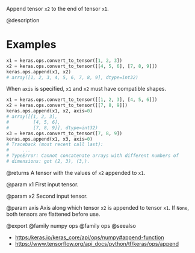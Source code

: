 Append tensor `x2` to the end of tensor `x1`.

@description

# Examples
```python
x1 = keras.ops.convert_to_tensor([1, 2, 3])
x2 = keras.ops.convert_to_tensor([[4, 5, 6], [7, 8, 9]])
keras.ops.append(x1, x2)
# array([1, 2, 3, 4, 5, 6, 7, 8, 9], dtype=int32)
```

When `axis` is specified, `x1` and `x2` must have compatible shapes.
```python
x1 = keras.ops.convert_to_tensor([[1, 2, 3], [4, 5, 6]])
x2 = keras.ops.convert_to_tensor([[7, 8, 9]])
keras.ops.append(x1, x2, axis=0)
# array([[1, 2, 3],
#         [4, 5, 6],
#         [7, 8, 9]], dtype=int32)
x3 = keras.ops.convert_to_tensor([7, 8, 9])
keras.ops.append(x1, x3, axis=0)
# Traceback (most recent call last):
#     ...
# TypeError: Cannot concatenate arrays with different numbers of
# dimensions: got (2, 3), (3,).
```

@returns
A tensor with the values of `x2` appended to `x1`.

@param x1
First input tensor.

@param x2
Second input tensor.

@param axis
Axis along which tensor `x2` is appended to tensor `x1`.
If `None`, both tensors are flattened before use.

@export
@family numpy ops
@family ops
@seealso
+ <https:/keras.io/keras_core/api/ops/numpy#append-function>
+ <https://www.tensorflow.org/api_docs/python/tf/keras/ops/append>

